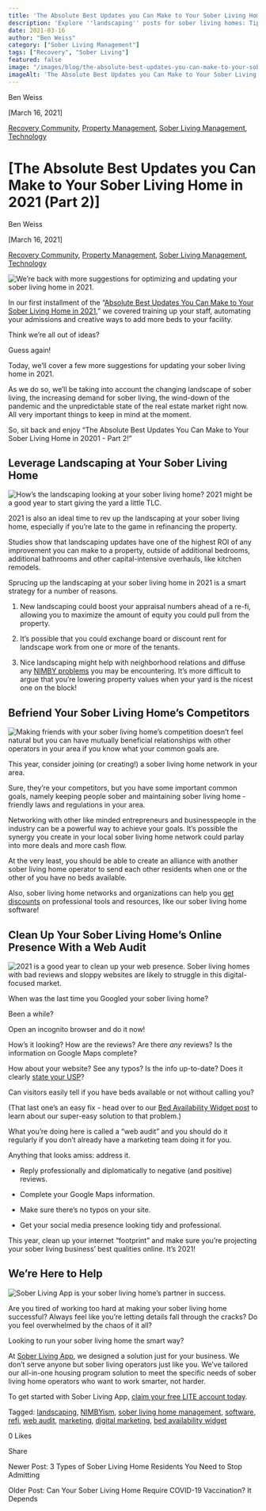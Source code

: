 ```yaml
---
title: 'The Absolute Best Updates you Can Make to Your Sober Living Home in 2021 (Part 2)'
description: 'Explore ''landscaping'' posts for sober living homes: Tips on curb appeal, property maintenance & creating therapeutic outdoor spaces.'
date: 2021-03-16
author: "Ben Weiss"
category: ["Sober Living Management"]
tags: ["Recovery", "Sober Living"]
featured: false
image: "/images/blog/the-absolute-best-updates-you-can-make-to-your-sober-living-home-in-2021-part-2/Screen_Shot_2021-03-16_at_11.22.17_AM.png"
imageAlt: 'The Absolute Best Updates you Can Make to Your Sober Living Home in 2021 (Part 2)'
---
```


Ben Weiss

[March 16, 2021]

[Recovery Community](/sober-living-app-blog/category/Recovery+Community), [Property Management](/sober-living-app-blog/category/Property+Management), [Sober Living Management](/sober-living-app-blog/category/Sober+Living+Management), [Technology](/sober-living-app-blog/category/Technology)

#  [The Absolute Best Updates you Can Make to Your Sober Living Home in 2021 (Part 2)]

Ben Weiss

[March 16, 2021]

[Recovery Community](/sober-living-app-blog/category/Recovery+Community), [Property Management](/sober-living-app-blog/category/Property+Management), [Sober Living Management](/sober-living-app-blog/category/Sober+Living+Management), [Technology](/sober-living-app-blog/category/Technology)

![We’re back with more suggestions for optimizing and updating your sober living home in 2021.](/images/blog/the-absolute-best-updates-you-can-make-to-your-sober-living-home-in-2021-part-2/Screen_Shot_2021-03-16_at_11.21.42_AM.png)

In our first installment of the “[Absolute Best Updates You Can Make to Your Sober Living Home in 2021](https://soberlivingapp.com/sober-living-app-blog/2021/2/15/the-absolute-best-updates-you-can-make-to-your-sober-living-home-in-2021-part-1),” we covered training up your staff, automating your admissions and creative ways to add more beds to your facility. 

Think we’re all out of ideas? 

Guess again! 

Today, we’ll cover a few more suggestions for updating your sober living home in 2021. 

As we do so, we’ll be taking into account the changing landscape of sober living, the increasing demand for sober living, the wind-down of the pandemic and the unpredictable state of the real estate market right now. All very important things to keep in mind at the moment. 

So, sit back and enjoy “The Absolute Best Updates You Can Make to Your Sober Living Home in 20201 - Part 2!”

## Leverage Landscaping at Your Sober Living Home

![How’s the landscaping looking at your sober living home? 2021 might be a good year to start giving the yard a little TLC.](/images/blog/the-absolute-best-updates-you-can-make-to-your-sober-living-home-in-2021-part-2/Screen_Shot_2021-03-16_at_11.21.49_AM.png)

2021 is also an ideal time to rev up the landscaping at your sober living home, especially if you’re late to the game in refinancing the property. 

Studies show that landscaping updates have one of the highest ROI of any improvement you can make to a property, outside of additional bedrooms, additional bathrooms and other capital-intensive overhauls, like kitchen remodels.

Sprucing up the landscaping at your sober living home in 2021 is a smart strategy for a number of reasons.

 1. New landscaping could boost your appraisal numbers ahead of a re-fi, allowing you to maximize the amount of equity you could pull from the property.

 2. It’s possible that you could exchange board or discount rent for landscape work from one or more of the tenants. 

 3. Nice landscaping might help with neighborhood relations and diffuse any [NIMBY problems](https://soberlivingapp.com/sober-living-app-blog/2019/11/19/dealing-with-nimbys-at-your-sober-living-housenbsp) you may be encountering. It’s more difficult to argue that you’re lowering property values when your yard is the nicest one on the block!

## Befriend Your Sober Living Home’s Competitors 

![Making friends with your sober living home’s competition doesn’t feel natural but you can have mutually beneficial relationships with other operators in your area if you know what your common goals are.](/images/blog/the-absolute-best-updates-you-can-make-to-your-sober-living-home-in-2021-part-2/Screen_Shot_2021-03-16_at_11.22.00_AM.png)

This year, consider joining (or creating!) a sober living home network in your area. 

Sure, they’re your competitors, but you have some important common goals, namely keeping people sober and maintaining sober living home -friendly laws and regulations in your area. 

Networking with other like minded entrepreneurs and businesspeople in the industry can be a powerful way to achieve your goals. It’s possible the synergy you create in your local sober living home network could parlay into more deals and more cash flow. 

At the very least, you should be able to create an alliance with another sober living home operator to send each other residents when one or the other of you have no beds available. 

Also, sober living home networks and organizations can help you [get discounts](https://soberlivingapp.com/pricing) on professional tools and resources, like our sober living home software! 

## Clean Up Your Sober Living Home’s Online Presence With a Web Audit 

![2021 is a good year to clean up your web presence. Sober living homes with bad reviews and sloppy websites are likely to struggle in this digital-focused market.](/images/blog/the-absolute-best-updates-you-can-make-to-your-sober-living-home-in-2021-part-2/Screen_Shot_2021-03-16_at_11.22.08_AM.png)

When was the last time you Googled your sober living home? 

Been a while? 

Open an incognito browser and do it now!

How’s it looking? How are the reviews? Are there _any_ reviews? Is the information on Google Maps complete? 

How about your website? See any typos? Is the info up-to-date? Does it clearly [state your USP](https://soberlivingapp.com/sober-living-app-blog/2020/2/4/how-to-make-your-sober-living-home-stand-out-from-the-crowd)?

Can visitors easily tell if you have beds available or not without calling you? 

(That last one’s an easy fix - head over to our [Bed Availability Widget post](https://soberlivingapp.com/sober-living-app-blog/2021/2/2/got-open-sober-living-home-beds-let-residents-and-community-members-know-about-it-automatically) to learn about our super-easy solution to that problem.)

What you’re doing here is called a “web audit” and you should do it regularly if you don’t already have a marketing team doing it for you. 

Anything that looks amiss: address it. 

  * Reply professionally and diplomatically to negative (and positive) reviews. 

  * Complete your Google Maps information. 

  * Make sure there’s no typos on your site. 

  * Get your social media presence looking tidy and professional. 

This year, clean up your internet “footprint” and make sure you’re projecting your sober living business’ best qualities online. It’s 2021!

## We’re Here to Help 

![Sober Living App is your sober living home’s partner in success.](/images/blog/the-absolute-best-updates-you-can-make-to-your-sober-living-home-in-2021-part-2/Screen_Shot_2021-03-16_at_11.22.17_AM.png)

Are you tired of working too hard at making your sober living home successful? Always feel like you’re letting details fall through the cracks? Do you feel overwhelmed by the chaos of it all? 

Looking to run your sober living home the smart way? 

At [Sober Living App](/), we designed a solution just for your business. We don’t serve anyone but sober living operators just like you. We’ve tailored our all-in-one housing program solution to meet the specific needs of sober living home operators who want to work smarter, not harder. 

To get started with Sober Living App, [claim your free LITE account today](https://apps.behavehealth.com/signup). 

Tagged: [landscaping](/sober-living-app-blog/tag/landscaping), [NIMBYism](/sober-living-app-blog/tag/NIMBYism), [sober living home management](/sober-living-app-blog/tag/sober+living+home+management), [software](https://soberlivingapp.com/sober-living-app-blog/tag/software), [refi](https://soberlivingapp.com/sober-living-app-blog/tag/refi), [web audit](https://soberlivingapp.com/sober-living-app-blog/tag/web+audit), [marketing](/sober-living-app-blog/tag/marketing), [digital marketing](https://soberlivingapp.com/sober-living-app-blog/tag/digital+marketing), [bed availability widget](https://soberlivingapp.com/sober-living-app-blog/tag/bed+availability+widget)

0 Likes

Share

Newer Post: 3 Types of Sober Living Home Residents You Need to Stop Admitting

Older Post: Can Your Sober Living Home Require COVID-19 Vaccination? It Depends